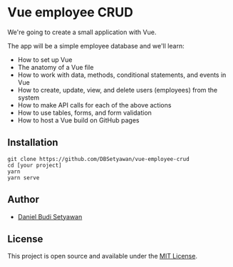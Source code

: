 # Vue employee CRUD

We're going to create a small application with Vue.

The app will be a simple employee database and we'll learn:

- How to set up Vue
- The anatomy of a Vue file
- How to work with data, methods, conditional statements, and events in Vue
- How to create, update, view, and delete users (employees) from the system
- How to make API calls for each of the above actions
- How to use tables, forms, and form validation
- How to host a Vue build on GitHub pages

## Installation

```
git clone https://github.com/DBSetyawan/vue-employee-crud
cd [your project]
yarn
yarn serve
```

## Author

- [Daniel Budi Setyawan](https://www.linkedin.com/in/danieleins)

## License

This project is open source and available under the [MIT License](LICENSE).
